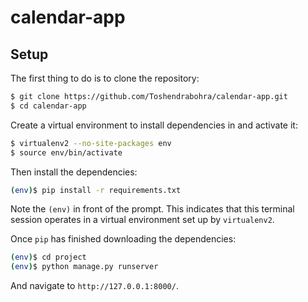# calendar-app

## Setup

The first thing to do is to clone the repository:
```sh
$ git clone https://github.com/Toshendrabohra/calendar-app.git
$ cd calendar-app
```
Create a virtual environment to install dependencies in and activate it:
```sh
$ virtualenv2 --no-site-packages env
$ source env/bin/activate
```

Then install the dependencies:
```sh
(env)$ pip install -r requirements.txt
```
    
Note the `(env)` in front of the prompt. This indicates that this terminal
session operates in a virtual environment set up by `virtualenv2`.

Once `pip` has finished downloading the dependencies:
```sh
(env)$ cd project
(env)$ python manage.py runserver
```

And navigate to `http://127.0.0.1:8000/`.

